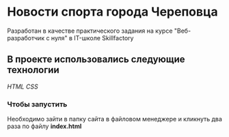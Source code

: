 # Новости спорта города Череповца

Разработан в качестве практического задания на курсе "Веб-разработчик с нуля" в IT-школе Skillfactory

## В проекте использовались следующие технологии

*HTML*
*CSS*

### Чтобы запустить

Необходимо зайти в папку сайта в файловом менеджере и кликнуть два раза по файлу **index.html**
